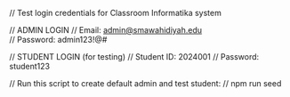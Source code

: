// Test login credentials for Classroom Informatika system

// ADMIN LOGIN
// Email: admin@smawahidiyah.edu  
// Password: admin123!@#

// STUDENT LOGIN (for testing)
// Student ID: 2024001
// Password: student123

// Run this script to create default admin and test student:
// npm run seed